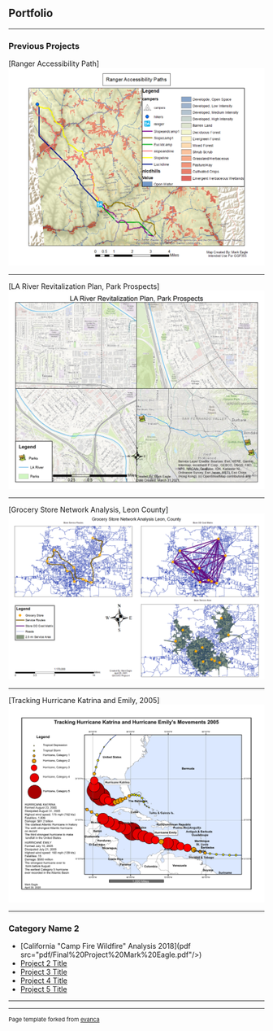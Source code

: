 ## Portfolio

---

### Previous Projects 

[Ranger Accessibility Path] 
<img src="images/Ranger%20Accessibility%20Paths.png"/>

---
[LA River Revitalization Plan, Park Prospects] 
<img src="images/Eagle Project 2.jpg"/>

---
[Grocery Store Network Analysis, Leon County] 
<img src="images/Eagle Project 4.png"/>

---
[Tracking Hurricane Katrina and Emily, 2005] 
<img src="images/Assignment 7 Eagle.pdf"/>

---
### Category Name 2

- [California "Camp Fire Wildfire" Analysis 2018](pdf src="pdf/Final%20Project%20Mark%20Eagle.pdf"/>)
- [Project 2 Title](http://example.com/)
- [Project 3 Title](http://example.com/)
- [Project 4 Title](http://example.com/)
- [Project 5 Title](http://example.com/)

---




---
<p style="font-size:11px">Page template forked from <a href="https://github.com/evanca/quick-portfolio">evanca</a></p>
<!-- Remove above link if you don't want to attibute -->
